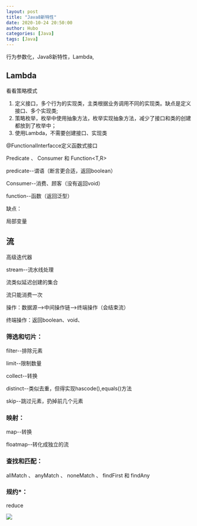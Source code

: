 ```yaml
---
layout: post
title: "Java8新特性" 
date: 2020-10-24 20:50:00
author: Hubo
categories: [Java]
tags: [Java]
---
```


行为参数化，Java8新特性，Lambda,

## Lambda

看看策略模式

1. 定义接口，多个行为的实现类，主类根据业务调用不同的实现类。缺点是定义接口、多个实现类;
2. 策略枚举，枚举中使用抽象方法，枚举实现抽象方法，减少了接口和类的创建都放到了枚举中；
3. 使用Lambda，不需要创建接口、实现类

@FunctionalInterfacce定义函数式接口

 Predicate<T> 、 Consumer<T> 和 Function<T,R> 

predicate--谓语（断言更合适，返回boolean）

Consumer--消费、顾客（没有返回void）

function--函数（返回泛型）

缺点：

局部变量

## 流

高级迭代器

stream--流水线处理



流类似延迟创建的集合

流只能消费一次

操作：数据源-->中间操作链-->终端操作（会结束流）

终端操作：返回boolean、void、

### 筛选和切片：

filter--排除元素

limit--限制数量

collect--转换

distinct--类似去重，但得实现hascode(),equals()方法

skip--跳过元素，扔掉前几个元素

### 映射：

map--转换

floatmap--转化成独立的流

### 查找和匹配：

 allMatch 、 anyMatch 、 noneMatch 、 findFirst 和 findAny 

### 规约*：

reduce

![](D:\myBlog\killalivefish.github.io\img\stream.jpg)